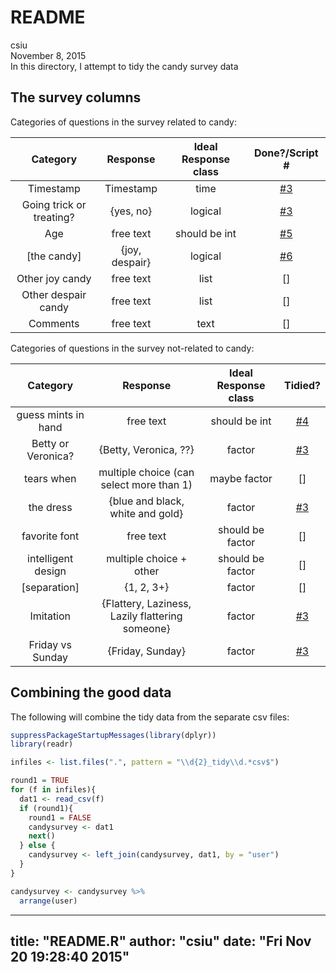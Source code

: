 # README
csiu  
November 8, 2015  
In this directory, I attempt to tidy the candy survey data

## The survey columns
Categories of questions in the survey related to candy:

| Category | Response | Ideal Response class | Done?/Script # |
|:--------:|:--------:|:--------------------:|:-------:|
| Timestamp | Timestamp | time | [#3](03_tidy1.md) |
| Going trick or treating? | {yes, no} | logical | [#3](03_tidy1.md) |
| Age | free text | should be int | [#5](05_tidy3-age.md) |
| [the candy] | {joy, despair} | logical | [#6](06_tidy4-candy.md) |
| Other joy candy | free text | list | [] |
| Other despair candy | free text | list | [] |
| Comments | free text | text | [] |

Categories of questions in the survey not-related to candy:

| Category | Response | Ideal Response class | Tidied? |
|:--------:|:--------:|:--------------------:|:-------:|
| guess mints in hand | free text | should be int | [#4](04_tidy2-mints.md) |
| Betty or Veronica? | {Betty, Veronica, ??} | factor | [#3](03_tidy1.md) |
| tears when | multiple choice (can select more than 1) | maybe factor | [] |
| the dress | {blue and black, white and gold} | factor | [#3](03_tidy1.md) |
| favorite font | free text | should be factor | [] |
| intelligent design | multiple choice + other | should be factor | [] |
| [separation] | {1, 2, 3+} | factor | [] |
| Imitation | {Flattery, Laziness, Lazily flattering someone} | factor | [#3](03_tidy1.md) |
| Friday vs Sunday | {Friday, Sunday} | factor | [#3](03_tidy1.md) |

## Combining the good data
The following will combine the tidy data from the separate csv files:


```r
suppressPackageStartupMessages(library(dplyr))
library(readr)

infiles <- list.files(".", pattern = "\\d{2}_tidy\\d.*csv$")

round1 = TRUE
for (f in infiles){
  dat1 <- read_csv(f)
  if (round1){
    round1 = FALSE
    candysurvey <- dat1
    next()
  } else {
    candysurvey <- left_join(candysurvey, dat1, by = "user")
  }
}

candysurvey <- candysurvey %>%
  arrange(user)
```


---
title: "README.R"
author: "csiu"
date: "Fri Nov 20 19:28:40 2015"
---
